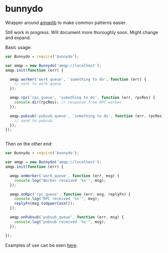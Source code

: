 # bunnydo

Wrapper around [amqplib](https://github.com/squaremo/amqp.node) to make common patterns easier.

Still work in progress. Will document more thoroughly soon. Might change and expand.

Basic usage:

```js
var Bunnydo = require('bunnydo');

var amqp = new Bunnydo('amqp://localhost');
amqp.init(function (err) {

  amqp.worker('work_queue', 'something to do', function (err) {
    // sent to work queue
  });

  amqp.rpc('rpc_queue', 'something to do', function (err, rpcRes) {
    console.dir(rpcRes); // response from RPC worker
  });

  amqp.pubsub('pubsub_queue', 'something to do', function (err, rpcRes) {
    // send to pubsub
  });
});



```

Then on the other end:

```js
var Bunnydo = require('bunnydo');

var amqp = new Bunnydo('amqp://localhost');
amqp.init(function (err) {

  amqp.onWorker('work_queue', function (err, msg) {
    console.log("Worker received '%s'", msg);
  });

  amqp.onRpc('rpc_queue', function (err, msg, replyFn) {
    console.log("RPC received '%s'", msg);
    replyFn(msg.toUpperCase());
  });

  amqp.onPubsub('pubsub_queue', function (err, msg) {
    console.log("pubsub received '%s'", msg);
  });

});
```

Examples of use can be seen [here](https://github.com/bojand/bunny-test).